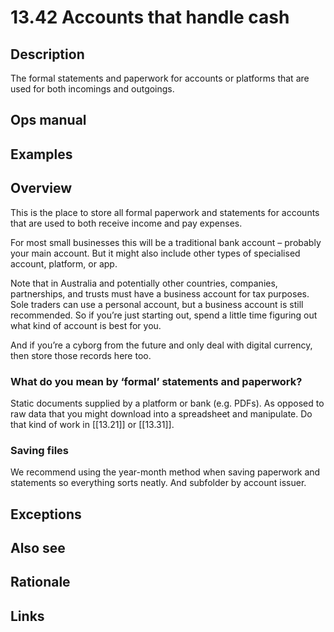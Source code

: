 # 13.42 Accounts that handle cash

## Description

The formal statements and paperwork for accounts or platforms that are used for both incomings and outgoings.

## Ops manual

## Examples

## Overview

This is the place to store all formal paperwork and statements for accounts that are used to both receive income and pay expenses.

For most small businesses this will be a traditional bank account – probably your main account. But it might also include other types of specialised account, platform, or app.

Note that in Australia and potentially other countries, companies, partnerships, and trusts must have a business account for tax purposes. Sole traders can use a personal account, but a business account is still recommended. So if you’re just starting out, spend a little time figuring out what kind of account is best for you.

And if you’re a cyborg from the future and only deal with digital currency, then store those records here too.

### What do you mean by ‘formal’ statements and paperwork?

Static documents supplied by a platform or bank (e.g. PDFs). As opposed to raw data that you might download into a spreadsheet and manipulate. Do that kind of work in [[13.21]] or [[13.31]].

### Saving files

We recommend using the year-month method when saving paperwork and statements so everything sorts neatly. And subfolder by account issuer.

## Exceptions

## Also see

## Rationale

## Links

